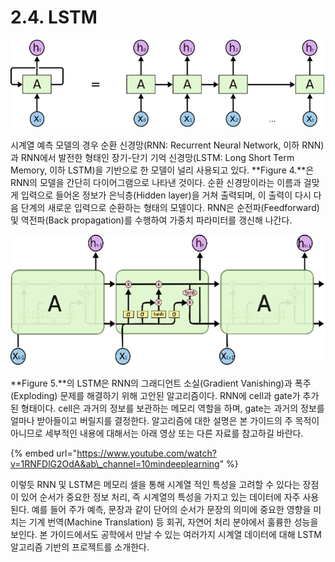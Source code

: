 # 2.4. LSTM

![Figure 4. RNN Diagram](../.gitbook/assets/figure-4.png)


  
시계열 예측 모델의 경우 순환 신경망\(RNN: Recurrent Neural Network, 이하 RNN\)과 RNN에서 발전한 형태인 장기-단기 기억 신경망\(LSTM: Long Short Term Memory, 이하 LSTM\)을 기반으로 한 모델이 널리 사용되고 있다. **Figure 4.**은 RNN의 모델을 간단히 다이어그램으로 나타낸 것이다. 순환 신경망이라는 이름과 걸맞게 입력으로 들어온 정보가 은닉층\(Hidden layer\)을 거쳐 출력되며, 이 출력이 다시 다음 단계의 새로운 입력으로 순환하는 형태의 모델이다. RNN은 순전파\(Feedforward\) 및 역전파\(Back propagation\)를 수행하여 가중치 파라미터를 갱신해 나간다.

![Figure 5. LSTM Diagram](../.gitbook/assets/figure-5.png)


**Figure 5.**의 LSTM은 RNN의 그래디언트 소실\(Gradient Vanishing\)과 폭주\(Exploding\) 문제를 해결하기 위해 고안된 알고리즘이다. RNN에 cell과 gate가 추가된 형태이다. cell은 과거의 정보를 보관하는 메모리 역할을 하며, gate는 과거의 정보를 얼마나 받아들이고 버릴지를 결정한다. 알고리즘에 대한 설명은 본 가이드의 주 목적이 아니므로 세부적인 내용에 대해서는 아래 영상 또는 다른 자료를 참고하길 바란다.

{% embed url="https://www.youtube.com/watch?v=1RNFDlG2OdA&ab\_channel=10mindeeplearning" %}



이렇듯 RNN 및 LSTM은 메모리 셀을 통해 시계열 적인 특성을 고려할 수 있다는 장점이 있어 순서가 중요한 정보 처리, 즉 시계열의 특성을 가지고 있는 데이터에 자주 사용된다. 예를 들어 주가 예측, 문장과 같이 단어의 순서가 문장의 의미에 중요한 영향을 미치는 기계 번역\(Machine Translation\) 등 회귀, 자연어 처리 분야에서 훌륭한 성능을 보인다. 본 가이드에서도 공학에서 만날 수 있는 여러가지 시계열 데이터에 대해 LSTM알고리즘 기반의 프로젝트를 소개한다.

